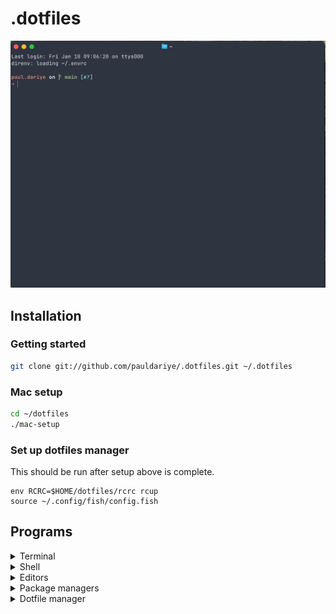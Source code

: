 # .dotfiles

![Screenshot](/screenshot.png?raw=true "Screenshot")

## Installation


### Getting started

```bash
git clone git://github.com/pauldariye/.dotfiles.git ~/.dotfiles
```


### Mac setup

```bash
cd ~/dotfiles
./mac-setup

```

### Set up dotfiles manager

This should be run after setup above is complete.

```
env RCRC=$HOME/dotfiles/rcrc rcup
source ~/.config/fish/config.fish
```

## Programs

<details>
    <summary>Terminal</summary>
    <ul>
        <li><a href="https://ghostty.org/">Ghostty</a></li>
    </ul>
    <details>
        <summary>Theme</summary>
        <ul>
            <li><a href="https://www.nordtheme.com/">nord</a></li>
        </ul>
    </details>
</details>

<details>
    <summary>Shell</summary>
    <ul>
        <li><a href="https://fishshell.com/">fish</a> - fisher as pkg manager</li>
        <li><a href="https://github.com/matchai/spacefish">spacefish</a>shell prompt</li>
    </ul>
</details>

<details>
    <summary>Editors</summary>
    <ul>
        <li><a href="https://neovim.io">neovim</a></li>
        <li><a href="https://zed.dev/">zed</a></li>
    </ul>
    <details>
        <summary>Theme</summary>
        <ul>
            <li><a href="https://www.nordtheme.com/">nord</a></li>
        </ul>
    </details>
</details>

<details>
    <summary>Package managers</summary>
    <ul>
        <li><a href="https://homebrew.sh/">brew</a></li>
        <li><a href="https://asdf-vm.com">asdf</a></li>
    </ul>
</details>

<details>
    <summary>Dotfile manager</summary>
    <ul>
        <li><a href="http://thoughtbot.github.io/rcm/rcm.7.html)">rcm</a></li>
    </ul>
</details>

